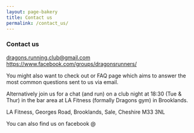 ```yaml
---
layout: page-bakery
title: Contact us
permalink: /contact_us/
---
```


### Contact us

[dragons.running.club@gmail.com](dragons.running.club@gmail.com)
https://www.facebook.com/groups/dragonsrunners/

You might also want to check out or FAQ page which aims to answer the most common questions sent to us via email.

Alternatively join us for a chat (and run) on a club night at 18:30 (Tue & Thur) in the bar area at LA Fitness (formally Dragons gym) in Brooklands.

LA Fitness, 
Georges Road, 
Brooklands,
Sale,
Cheshire M33 3NL

You can also find us on facebook @ 
